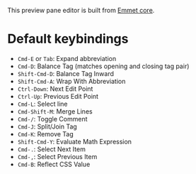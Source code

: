 This preview pane editor is built from [Emmet core](https://github.com/emmetio/emmet).

# Default keybindings

* `Cmd-E` or `Tab`: Expand abbreviation
* `Cmd-D`: Balance Tag (matches opening and closing tag pair)
* `Shift-Cmd-D`: Balance Tag Inward
* `Shift-Cmd-A`: Wrap With Abbreviation
* `Ctrl-Down`: Next Edit Point
* `Ctrl-Up`: Previous Edit Point
* `Cmd-L`: Select line
* `Cmd-Shift-M`: Merge Lines
* `Cmd-/`: Toggle Comment
* `Cmd-J`: Split/Join Tag
* `Cmd-K`: Remove Tag
* `Shift-Cmd-Y`: Evaluate Math Expression
* `Cmd-.`: Select Next Item
* `Cmd-,`: Select Previous Item
* `Cmd-B`: Reflect CSS Value
